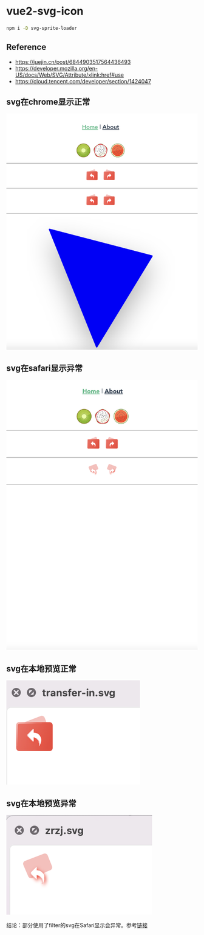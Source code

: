 # vue2-svg-icon

```bash
npm i -D svg-sprite-loader
```

## Reference

* https://juejin.cn/post/6844903517564436493
* https://developer.mozilla.org/en-US/docs/Web/SVG/Attribute/xlink:href#use
* https://cloud.tencent.com/developer/section/1424047

## svg在chrome显示正常

![chrome](assets/chrome.png)

## svg在safari显示异常

![safari](assets/safari.png)

## svg在本地预览正常

![transfer-in](assets/transfer-in.png)

## svg在本地预览异常

![zrzj](assets/zrzj.png)

结论：部分使用了filter的svg在Safari显示会异常。参考[链接](https://stackoverflow.com/questions/44900980/svg-filter-works-in-chrome-but-not-in-safari-or-firefox)

